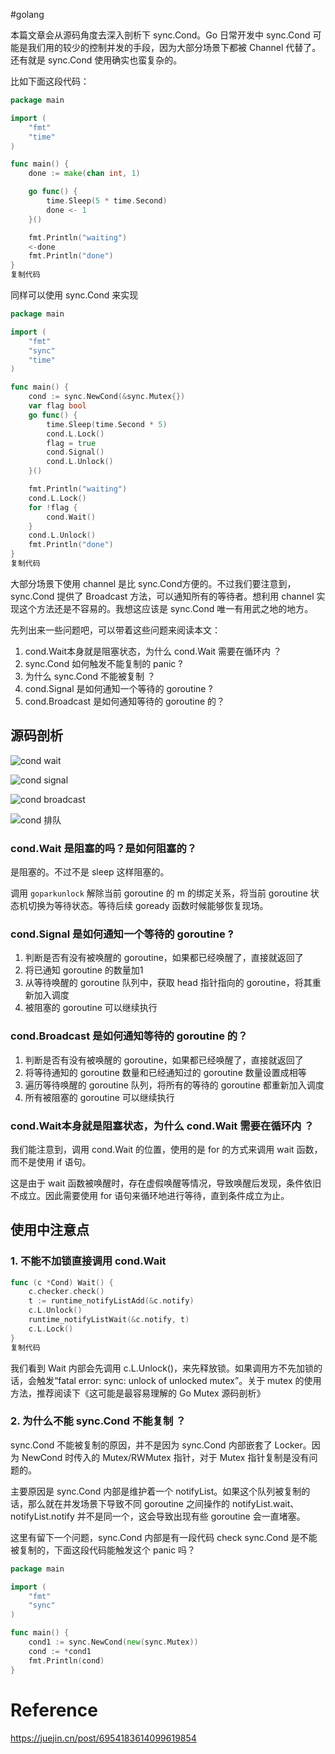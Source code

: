 #golang 

本篇文章会从源码角度去深入剖析下 sync.Cond。Go 日常开发中 sync.Cond 可能是我们用的较少的控制并发的手段，因为大部分场景下都被 Channel 代替了。还有就是 sync.Cond 使用确实也蛮复杂的。

比如下面这段代码：

```go
package main

import (
	"fmt"
	"time"
)

func main() {
	done := make(chan int, 1)

	go func() {
		time.Sleep(5 * time.Second)
		done <- 1
	}()

	fmt.Println("waiting")
	<-done
	fmt.Println("done")
}
复制代码
```

同样可以使用 sync.Cond 来实现

```go
package main

import (
	"fmt"
	"sync"
	"time"
)

func main() {
	cond := sync.NewCond(&sync.Mutex{})
	var flag bool
	go func() {
		time.Sleep(time.Second * 5)
		cond.L.Lock()
		flag = true
		cond.Signal()
		cond.L.Unlock()
	}()

	fmt.Println("waiting")
	cond.L.Lock()
	for !flag {
		cond.Wait()
	}
	cond.L.Unlock()
	fmt.Println("done")
}
复制代码
```

大部分场景下使用 channel 是比 sync.Cond方便的。不过我们要注意到，sync.Cond 提供了 Broadcast 方法，可以通知所有的等待者。想利用 channel 实现这个方法还是不容易的。我想这应该是 sync.Cond 唯一有用武之地的地方。

先列出来一些问题吧，可以带着这些问题来阅读本文：

1.  cond.Wait本身就是阻塞状态，为什么 cond.Wait 需要在循环内 ？
2.  sync.Cond 如何触发不能复制的 panic ?
3.  为什么 sync.Cond 不能被复制 ？
4.  cond.Signal 是如何通知一个等待的 goroutine ?
5.  cond.Broadcast 是如何通知等待的 goroutine 的？

## 源码剖析

![cond wait](https://p3-juejin.byteimg.com/tos-cn-i-k3u1fbpfcp/c73e6e28543049f6b694cd7c24b29411~tplv-k3u1fbpfcp-zoom-in-crop-mark:1304:0:0:0.awebp)

![cond signal](https://p3-juejin.byteimg.com/tos-cn-i-k3u1fbpfcp/92904b1d8f3d4bc780970698346ecc45~tplv-k3u1fbpfcp-zoom-in-crop-mark:1304:0:0:0.awebp)

![cond broadcast](https://p3-juejin.byteimg.com/tos-cn-i-k3u1fbpfcp/fdfddbe288004efe93b80db3746810aa~tplv-k3u1fbpfcp-zoom-in-crop-mark:1304:0:0:0.awebp)

![cond 排队](https://p3-juejin.byteimg.com/tos-cn-i-k3u1fbpfcp/260df4f4ad5445baa833fda00beca6eb~tplv-k3u1fbpfcp-zoom-in-crop-mark:1304:0:0:0.awebp)

### cond.Wait 是阻塞的吗？是如何阻塞的？

是阻塞的。不过不是 sleep 这样阻塞的。

调用 `goparkunlock` 解除当前 goroutine 的 m 的绑定关系，将当前 goroutine 状态机切换为等待状态。等待后续 goready 函数时候能够恢复现场。

### cond.Signal 是如何通知一个等待的 goroutine ?

1.  判断是否有没有被唤醒的 goroutine，如果都已经唤醒了，直接就返回了
2.  将已通知 goroutine 的数量加1
3.  从等待唤醒的 goroutine 队列中，获取 head 指针指向的 goroutine，将其重新加入调度
4.  被阻塞的 goroutine 可以继续执行

### cond.Broadcast 是如何通知等待的 goroutine 的？

1.  判断是否有没有被唤醒的 goroutine，如果都已经唤醒了，直接就返回了
2.  将等待通知的 goroutine 数量和已经通知过的 goroutine 数量设置成相等
3.  遍历等待唤醒的 goroutine 队列，将所有的等待的 goroutine 都重新加入调度
4.  所有被阻塞的 goroutine 可以继续执行

### cond.Wait本身就是阻塞状态，为什么 cond.Wait 需要在循环内 ？

我们能注意到，调用 cond.Wait 的位置，使用的是 for 的方式来调用 wait 函数，而不是使用 if 语句。

这是由于 wait 函数被唤醒时，存在虚假唤醒等情况，导致唤醒后发现，条件依旧不成立。因此需要使用 for 语句来循环地进行等待，直到条件成立为止。

## 使用中注意点

### 1. 不能不加锁直接调用 cond.Wait

```go
func (c *Cond) Wait() {
	c.checker.check()
	t := runtime_notifyListAdd(&c.notify)
	c.L.Unlock()
	runtime_notifyListWait(&c.notify, t)
	c.L.Lock()
}
复制代码
```

我们看到 Wait 内部会先调用 c.L.Unlock()，来先释放锁。如果调用方不先加锁的话，会触发“fatal error: sync: unlock of unlocked mutex”。关于 mutex 的使用方法，推荐阅读下《这可能是最容易理解的 Go Mutex 源码剖析》

### 2. 为什么不能 sync.Cond 不能复制 ？

sync.Cond 不能被复制的原因，并不是因为 sync.Cond 内部嵌套了 Locker。因为 NewCond 时传入的 Mutex/RWMutex 指针，对于 Mutex 指针复制是没有问题的。

主要原因是 sync.Cond 内部是维护着一个 notifyList。如果这个队列被复制的话，那么就在并发场景下导致不同 goroutine 之间操作的 notifyList.wait、notifyList.notify 并不是同一个，这会导致出现有些 goroutine 会一直堵塞。

这里有留下一个问题，sync.Cond 内部是有一段代码 check sync.Cond 是不能被复制的，下面这段代码能触发这个 panic 吗？

```go
package main

import (
	"fmt"
	"sync"
)

func main() {
	cond1 := sync.NewCond(new(sync.Mutex))
	cond := *cond1
	fmt.Println(cond)
}
```

# Reference
https://juejin.cn/post/6954183614099619854  
